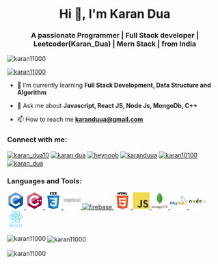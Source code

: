 <h1 align="center">Hi 👋, I'm Karan Dua</h1>
<h3 align="center">A passionate Programmer | Full Stack developer | Leetcoder(Karan_Dua) | Mern Stack | from India</h3>

<p align="left"> <img src="https://komarev.com/ghpvc/?username=karan11000&label=Profile%20views&color=0e75b6&style=flat" alt="karan11000" /> </p>

<p align="left"> <a href="https://github.com/ryo-ma/github-profile-trophy"><img src="https://github-profile-trophy.vercel.app/?username=karan11000" alt="karan11000" /></a> </p>

- 🌱 I’m currently learning **Full Stack Development, Data Structure and Algorithm**

- 💬 Ask me about **Javascript, React JS, Node Js, MongoDb, C++**

- 📫 How to reach me **karanduua@gmail.com**

<h3 align="left">Connect with me:</h3>
<p align="left">
<a href="https://twitter.com/karan_dua10" target="blank"><img align="center" src="https://raw.githubusercontent.com/rahuldkjain/github-profile-readme-generator/master/src/images/icons/Social/twitter.svg" alt="karan_dua10" height="30" width="40" /></a>
<a href="https://linkedin.com/in/karan dua" target="blank"><img align="center" src="https://raw.githubusercontent.com/rahuldkjain/github-profile-readme-generator/master/src/images/icons/Social/linked-in-alt.svg" alt="karan dua" height="30" width="40" /></a>
<a href="https://www.codechef.com/users/error0180" target="blank"><img align="center" src="https://cdn.jsdelivr.net/npm/simple-icons@3.1.0/icons/codechef.svg" alt="heynoob" height="30" width="40" /></a>
<a href="https://www.hackerrank.com/karanduua" target="blank"><img align="center" src="https://raw.githubusercontent.com/rahuldkjain/github-profile-readme-generator/master/src/images/icons/Social/hackerrank.svg" alt="karanduua" height="30" width="40" /></a>
<a href="https://codeforces.com/profile/error0180.0180" target="blank"><img align="center" src="https://raw.githubusercontent.com/rahuldkjain/github-profile-readme-generator/master/src/images/icons/Social/codeforces.svg" alt="karan10100" height="30" width="40" /></a>
<a href="https://www.leetcode.com/karandua" target="blank"><img align="center" src="https://raw.githubusercontent.com/rahuldkjain/github-profile-readme-generator/master/src/images/icons/Social/leet-code.svg" alt="karan_dua" height="30" width="40" /></a>
</p>

<h3 align="left">Languages and Tools:</h3>
<p align="left"> <a href="https://www.cprogramming.com/" target="_blank" rel="noreferrer"> <img src="https://raw.githubusercontent.com/devicons/devicon/master/icons/c/c-original.svg" alt="c" width="40" height="40"/> </a> <a href="https://www.w3schools.com/cpp/" target="_blank" rel="noreferrer"> <img src="https://raw.githubusercontent.com/devicons/devicon/master/icons/cplusplus/cplusplus-original.svg" alt="cplusplus" width="40" height="40"/> </a> <a href="https://www.w3schools.com/css/" target="_blank" rel="noreferrer"> <img src="https://raw.githubusercontent.com/devicons/devicon/master/icons/css3/css3-original-wordmark.svg" alt="css3" width="40" height="40"/> </a> <a href="https://expressjs.com" target="_blank" rel="noreferrer"> <img src="https://raw.githubusercontent.com/devicons/devicon/master/icons/express/express-original-wordmark.svg" alt="express" width="40" height="40"/> </a> <a href="https://firebase.google.com/" target="_blank" rel="noreferrer"> <img src="https://www.vectorlogo.zone/logos/firebase/firebase-icon.svg" alt="firebase" width="40" height="40"/> </a> <a href="https://www.w3.org/html/" target="_blank" rel="noreferrer"> <img src="https://raw.githubusercontent.com/devicons/devicon/master/icons/html5/html5-original-wordmark.svg" alt="html5" width="40" height="40"/> </a> <a href="https://developer.mozilla.org/en-US/docs/Web/JavaScript" target="_blank" rel="noreferrer"> <img src="https://raw.githubusercontent.com/devicons/devicon/master/icons/javascript/javascript-original.svg" alt="javascript" width="40" height="40"/> </a> <a href="https://www.mongodb.com/" target="_blank" rel="noreferrer"> <img src="https://raw.githubusercontent.com/devicons/devicon/master/icons/mongodb/mongodb-original-wordmark.svg" alt="mongodb" width="40" height="40"/> </a> <a href="https://www.mysql.com/" target="_blank" rel="noreferrer"> <img src="https://raw.githubusercontent.com/devicons/devicon/master/icons/mysql/mysql-original-wordmark.svg" alt="mysql" width="40" height="40"/> </a> <a href="https://nodejs.org" target="_blank" rel="noreferrer"> <img src="https://raw.githubusercontent.com/devicons/devicon/master/icons/nodejs/nodejs-original-wordmark.svg" alt="nodejs" width="40" height="40"/> </a> <a href="https://reactjs.org/" target="_blank" rel="noreferrer"> <img src="https://raw.githubusercontent.com/devicons/devicon/master/icons/react/react-original-wordmark.svg" alt="react" width="40" height="40"/> </a> </p>

<p><img align="left" src="https://github-readme-stats.vercel.app/api/top-langs?username=karan11000&show_icons=true&locale=en&layout=compact" alt="karan11000" /></p>

<p>&nbsp;<img align="center" src="https://github-readme-stats.vercel.app/api?username=karan11000&show_icons=true&locale=en" alt="karan11000" /></p>

<p><img align="center" src="https://github-readme-streak-stats.herokuapp.com/?user=karan11000&" alt="karan11000" /></p>
